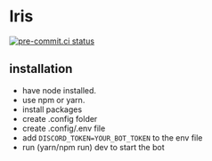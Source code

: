 # Iris

[![pre-commit.ci status](https://results.pre-commit.ci/badge/github/iris-dnd-bot/bot/main.svg)](https://results.pre-commit.ci/latest/github/iris-dnd-bot/bot/main)

## installation

-   have node installed.
-   use npm or yarn.
-   install packages
-   create .config folder
-   create .config/.env file
-   add `DISCORD_TOKEN=YOUR_BOT_TOKEN` to the env file
-   run (yarn/npm run) dev to start the bot
